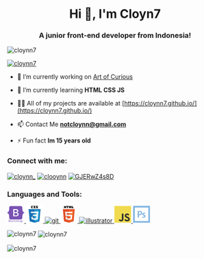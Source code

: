 <h1 align="center">Hi 👋, I'm Cloyn7</h1>
<h3 align="center">A junior front-end developer from Indonesia!</h3>

<p align="left"> <img src="https://komarev.com/ghpvc/?username=cloynn7&label=Profile%20views&color=0e75b6&style=flat" alt="cloynn7" /> </p>

<p align="left"> <a href="https://github.com/ryo-ma/github-profile-trophy"><img src="https://github-profile-trophy.vercel.app/?username=cloynn7" alt="cloynn7" /></a> </p>

- 🔭 I’m currently working on [Art of Curious](https://github.com/Cloynn7/ArtofCurious)

- 🌱 I’m currently learning **HTML CSS JS**

- 👨‍💻 All of my projects are available at [https://cloynn7.github.io/](https://cloynn7.github.io/)

- 📫 Contact Me **notcloynn@gmail.com**

- ⚡ Fun fact **Im 15 years old**

<h3 align="left">Connect with me:</h3>
<p align="left">
<a href="https://codepen.io/cloynn7" target="blank"><img align="center" src="https://raw.githubusercontent.com/rahuldkjain/github-profile-readme-generator/master/src/images/icons/Social/codepen.svg" alt="cloynn_" height="30" width="40" /></a>
<a href="https://instagram.com/clooynn" target="blank"><img align="center" src="https://raw.githubusercontent.com/rahuldkjain/github-profile-readme-generator/master/src/images/icons/Social/instagram.svg" alt="clooynn" height="30" width="40" /></a>
<a href="https://discord.gg/GJERwZ4s8D" target="blank"><img align="center" src="https://raw.githubusercontent.com/rahuldkjain/github-profile-readme-generator/master/src/images/icons/Social/discord.svg" alt="GJERwZ4s8D" height="30" width="40" /></a>
</p>

<h3 align="left">Languages and Tools:</h3>
<p align="left"> <a href="https://getbootstrap.com" target="_blank" rel="noreferrer"> <img src="https://raw.githubusercontent.com/devicons/devicon/master/icons/bootstrap/bootstrap-plain-wordmark.svg" alt="bootstrap" width="40" height="40"/> </a> <a href="https://www.w3schools.com/css/" target="_blank" rel="noreferrer"> <img src="https://raw.githubusercontent.com/devicons/devicon/master/icons/css3/css3-original-wordmark.svg" alt="css3" width="40" height="40"/> </a> <a href="https://git-scm.com/" target="_blank" rel="noreferrer"> <img src="https://www.vectorlogo.zone/logos/git-scm/git-scm-icon.svg" alt="git" width="40" height="40"/> </a> <a href="https://www.w3.org/html/" target="_blank" rel="noreferrer"> <img src="https://raw.githubusercontent.com/devicons/devicon/master/icons/html5/html5-original-wordmark.svg" alt="html5" width="40" height="40"/> </a> <a href="https://www.adobe.com/in/products/illustrator.html" target="_blank" rel="noreferrer"> <img src="https://www.vectorlogo.zone/logos/adobe_illustrator/adobe_illustrator-icon.svg" alt="illustrator" width="40" height="40"/> </a> <a href="https://developer.mozilla.org/en-US/docs/Web/JavaScript" target="_blank" rel="noreferrer"> <img src="https://raw.githubusercontent.com/devicons/devicon/master/icons/javascript/javascript-original.svg" alt="javascript" width="40" height="40"/> </a> <a href="https://www.photoshop.com/en" target="_blank" rel="noreferrer"> <img src="https://raw.githubusercontent.com/devicons/devicon/master/icons/photoshop/photoshop-line.svg" alt="photoshop" width="40" height="40"/> </a> </p>

<p><img align="left" src="https://github-readme-stats.vercel.app/api/top-langs?username=cloynn7&show_icons=true&locale=en&layout=compact" alt="cloynn7" /></p>

<p>&nbsp;<img align="center" src="https://github-readme-stats.vercel.app/api?username=cloynn7&show_icons=true&locale=en" alt="cloynn7" /></p>

<p><img align="center" src="https://github-readme-streak-stats.herokuapp.com/?user=cloynn7&" alt="cloynn7" /></p>
